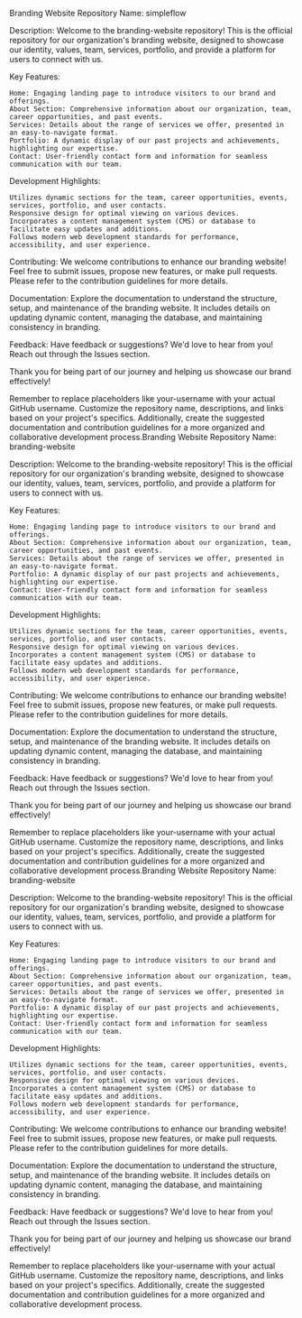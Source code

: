 Branding Website
Repository Name: simpleflow

Description:
Welcome to the branding-website repository! This is the official repository for our organization's branding website, designed to showcase our identity, values, team, services, portfolio, and provide a platform for users to connect with us.

Key Features:

    Home: Engaging landing page to introduce visitors to our brand and offerings.
    About Section: Comprehensive information about our organization, team, career opportunities, and past events.
    Services: Details about the range of services we offer, presented in an easy-to-navigate format.
    Portfolio: A dynamic display of our past projects and achievements, highlighting our expertise.
    Contact: User-friendly contact form and information for seamless communication with our team.

Development Highlights:

    Utilizes dynamic sections for the team, career opportunities, events, services, portfolio, and user contacts.
    Responsive design for optimal viewing on various devices.
    Incorporates a content management system (CMS) or database to facilitate easy updates and additions.
    Follows modern web development standards for performance, accessibility, and user experience.

Contributing:
We welcome contributions to enhance our branding website! Feel free to submit issues, propose new features, or make pull requests. Please refer to the contribution guidelines for more details.

Documentation:
Explore the documentation to understand the structure, setup, and maintenance of the branding website. It includes details on updating dynamic content, managing the database, and maintaining consistency in branding.

Feedback:
Have feedback or suggestions? We'd love to hear from you! Reach out through the Issues section.

Thank you for being part of our journey and helping us showcase our brand effectively!

Remember to replace placeholders like your-username with your actual GitHub username. Customize the repository name, descriptions, and links based on your project's specifics. Additionally, create the suggested documentation and contribution guidelines for a more organized and collaborative development process.Branding Website
Repository Name: branding-website

Description:
Welcome to the branding-website repository! This is the official repository for our organization's branding website, designed to showcase our identity, values, team, services, portfolio, and provide a platform for users to connect with us.

Key Features:

    Home: Engaging landing page to introduce visitors to our brand and offerings.
    About Section: Comprehensive information about our organization, team, career opportunities, and past events.
    Services: Details about the range of services we offer, presented in an easy-to-navigate format.
    Portfolio: A dynamic display of our past projects and achievements, highlighting our expertise.
    Contact: User-friendly contact form and information for seamless communication with our team.

Development Highlights:

    Utilizes dynamic sections for the team, career opportunities, events, services, portfolio, and user contacts.
    Responsive design for optimal viewing on various devices.
    Incorporates a content management system (CMS) or database to facilitate easy updates and additions.
    Follows modern web development standards for performance, accessibility, and user experience.

Contributing:
We welcome contributions to enhance our branding website! Feel free to submit issues, propose new features, or make pull requests. Please refer to the contribution guidelines for more details.

Documentation:
Explore the documentation to understand the structure, setup, and maintenance of the branding website. It includes details on updating dynamic content, managing the database, and maintaining consistency in branding.

Feedback:
Have feedback or suggestions? We'd love to hear from you! Reach out through the Issues section.

Thank you for being part of our journey and helping us showcase our brand effectively!

Remember to replace placeholders like your-username with your actual GitHub username. Customize the repository name, descriptions, and links based on your project's specifics. Additionally, create the suggested documentation and contribution guidelines for a more organized and collaborative development process.Branding Website
Repository Name: branding-website

Description:
Welcome to the branding-website repository! This is the official repository for our organization's branding website, designed to showcase our identity, values, team, services, portfolio, and provide a platform for users to connect with us.

Key Features:

    Home: Engaging landing page to introduce visitors to our brand and offerings.
    About Section: Comprehensive information about our organization, team, career opportunities, and past events.
    Services: Details about the range of services we offer, presented in an easy-to-navigate format.
    Portfolio: A dynamic display of our past projects and achievements, highlighting our expertise.
    Contact: User-friendly contact form and information for seamless communication with our team.

Development Highlights:

    Utilizes dynamic sections for the team, career opportunities, events, services, portfolio, and user contacts.
    Responsive design for optimal viewing on various devices.
    Incorporates a content management system (CMS) or database to facilitate easy updates and additions.
    Follows modern web development standards for performance, accessibility, and user experience.

Contributing:
We welcome contributions to enhance our branding website! Feel free to submit issues, propose new features, or make pull requests. Please refer to the contribution guidelines for more details.

Documentation:
Explore the documentation to understand the structure, setup, and maintenance of the branding website. It includes details on updating dynamic content, managing the database, and maintaining consistency in branding.

Feedback:
Have feedback or suggestions? We'd love to hear from you! Reach out through the Issues section.

Thank you for being part of our journey and helping us showcase our brand effectively!

Remember to replace placeholders like your-username with your actual GitHub username. Customize the repository name, descriptions, and links based on your project's specifics. Additionally, create the suggested documentation and contribution guidelines for a more organized and collaborative development process.
